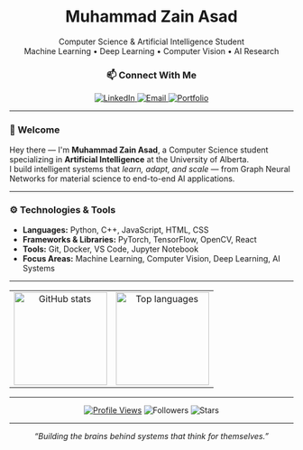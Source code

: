 <!-- ====== HEADER ====== -->
<div align="center">

# Muhammad Zain Asad

Computer Science & Artificial Intelligence Student  
Machine Learning • Deep Learning • Computer Vision • AI Research  

<!-- Badges (use full hex colors) -->
<div align="center">

### 📫 Connect With Me

<!-- ====== SOCIAL BUTTONS ====== -->
<p align="center">
  <a href="https://www.linkedin.com/in/muhammadzainasad/">
    <img alt="LinkedIn" src="https://img.shields.io/badge/LinkedIn-0A66C2?style=flat-square&logo=linkedin&logoColor=white">
  </a>
  <a href="mailto:masad4@ualberta.ca">
    <img alt="Email" src="https://img.shields.io/badge/Email-6d6d6d?style=flat-square&logo=gmail&logoColor=white&labelColor=30363d">
  </a>
  <a href="https://www.muhzain.me/">
    <img alt="Portfolio" src="https://img.shields.io/badge/Portfolio-6d6d6d?style=flat-square&logo=googlechrome&logoColor=white&labelColor=30363d">
  </a>
</p>


</div>


</div>

---

<!-- ====== ABOUT ====== -->
### 👋 Welcome

Hey there — I'm **Muhammad Zain Asad**, a Computer Science student specializing in **Artificial Intelligence** at the University of Alberta.  
I build intelligent systems that *learn, adapt, and scale* — from Graph Neural Networks for material science to end-to-end AI applications.

---

<!-- ====== TECH STACK ====== -->
### ⚙️ Technologies & Tools

- **Languages:** Python, C++, JavaScript, HTML, CSS  
- **Frameworks & Libraries:** PyTorch, TensorFlow, OpenCV, React  
- **Tools:** Git, Docker, VS Code, Jupyter Notebook  
- **Focus Areas:** Machine Learning, Computer Vision, Deep Learning, AI Systems  

---

<!-- ====== STATS + LANG (SIDE BY SIDE) ====== -->
<!-- ====== STATS + LANG (SIDE BY SIDE) ====== -->
<div align="center">

<table>
  <tr>
    <td align="center" width="50%" valign="top">
      <img
        alt="GitHub stats"
        height="165"
        src="https://github-readme-stats.vercel.app/api?username=MuhammadZain2005&show_icons=false&hide_border=true&include_all_commits=true&count_private=true&theme=github_dark&hide_title=true"
      />
    </td>
    <td align="center" width="50%" valign="top">
      <img
        alt="Top languages"
        height="165"
        src="https://github-readme-stats.vercel.app/api/top-langs/?username=MuhammadZain2005&layout=compact&langs_count=8&size_weight=0.55&count_weight=0.45&theme=github_dark&hide_border=true"
      />
    </td>
  </tr>
</table>

</div>


---

<!-- ====== CONTACT ====== -->
<div align="center">

[![Profile Views](https://komarev.com/ghpvc/?username=MuhammadZain2005&style=flat-square&color=6d6d6d)](#)
![Followers](https://img.shields.io/github/followers/MuhammadZain2005?style=flat-square&color=6d6d6d&labelColor=30363d)
![Stars](https://img.shields.io/github/stars/MuhammadZain2005?affiliations=OWNER,ORGANIZATION_MEMBER,COLLABORATOR&style=flat-square&color=6d6d6d&labelColor=30363d)

</div>

---

<div align="center">
<i>“Building the brains behind systems that think for themselves.”</i>
</div>
